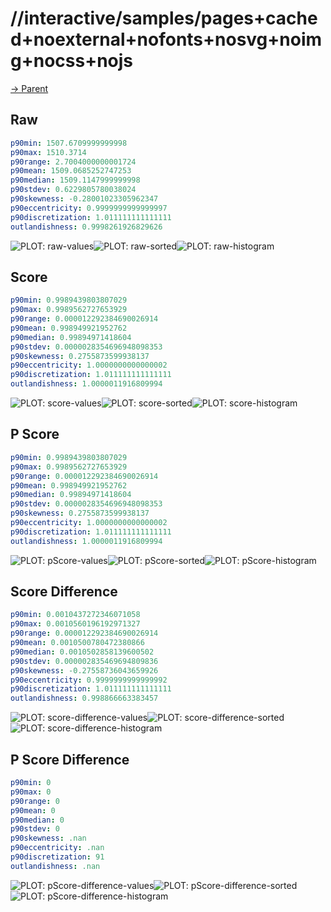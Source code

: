 
# //interactive/samples/pages+cached+noexternal+nofonts+nosvg+noimg+nocss+nojs

[→ Parent](../..)


## Raw


```yaml
p90min: 1507.6709999999998
p90max: 1510.3714
p90range: 2.7004000000001724
p90mean: 1509.0685252747253
p90median: 1509.1147999999998
p90stdev: 0.6229805780038024
p90skewness: -0.28001023305962347
p90eccentricity: 0.9999999999999997
p90discretization: 1.011111111111111
outlandishness: 0.9998261926829626

```

![PLOT: raw-values](./raw/values.svg)![PLOT: raw-sorted](./raw/sorted.svg)![PLOT: raw-histogram](./raw/histogram.svg)
## Score


```yaml
p90min: 0.9989439803807029
p90max: 0.9989562727653929
p90range: 0.000012292384690026914
p90mean: 0.998949921952762
p90median: 0.99894971418604
p90stdev: 0.0000028354696948098353
p90skewness: 0.2755873599938137
p90eccentricity: 1.0000000000000002
p90discretization: 1.011111111111111
outlandishness: 1.0000011916809994

```

![PLOT: score-values](./score/values.svg)![PLOT: score-sorted](./score/sorted.svg)![PLOT: score-histogram](./score/histogram.svg)
## P Score


```yaml
p90min: 0.9989439803807029
p90max: 0.9989562727653929
p90range: 0.000012292384690026914
p90mean: 0.998949921952762
p90median: 0.99894971418604
p90stdev: 0.0000028354696948098353
p90skewness: 0.2755873599938137
p90eccentricity: 1.0000000000000002
p90discretization: 1.011111111111111
outlandishness: 1.0000011916809994

```

![PLOT: pScore-values](./pScore/values.svg)![PLOT: pScore-sorted](./pScore/sorted.svg)![PLOT: pScore-histogram](./pScore/histogram.svg)
## Score Difference


```yaml
p90min: 0.0010437272346071058
p90max: 0.0010560196192971327
p90range: 0.000012292384690026914
p90mean: 0.0010500780472380866
p90median: 0.0010502858139600502
p90stdev: 0.000002835469694809836
p90skewness: -0.27558736043659926
p90eccentricity: 0.9999999999999992
p90discretization: 1.011111111111111
outlandishness: 0.998866663383457

```

![PLOT: score-difference-values](./score-difference/values.svg)![PLOT: score-difference-sorted](./score-difference/sorted.svg)![PLOT: score-difference-histogram](./score-difference/histogram.svg)
## P Score Difference


```yaml
p90min: 0
p90max: 0
p90range: 0
p90mean: 0
p90median: 0
p90stdev: 0
p90skewness: .nan
p90eccentricity: .nan
p90discretization: 91
outlandishness: .nan

```

![PLOT: pScore-difference-values](./pScore-difference/values.svg)![PLOT: pScore-difference-sorted](./pScore-difference/sorted.svg)![PLOT: pScore-difference-histogram](./pScore-difference/histogram.svg)